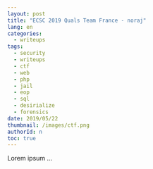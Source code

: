 ```yaml
---
layout: post
title: "ECSC 2019 Quals Team France - noraj"
lang: en
categories:
  - writeups
tags:
  - security
  - writeups
  - ctf
  - web
  - php
  - jail
  - eop
  - sql
  - desirialize
  - forensics
date: 2019/05/22
thumbnail: /images/ctf.png
authorId: n
toc: true
---
```

Lorem ipsum ...
